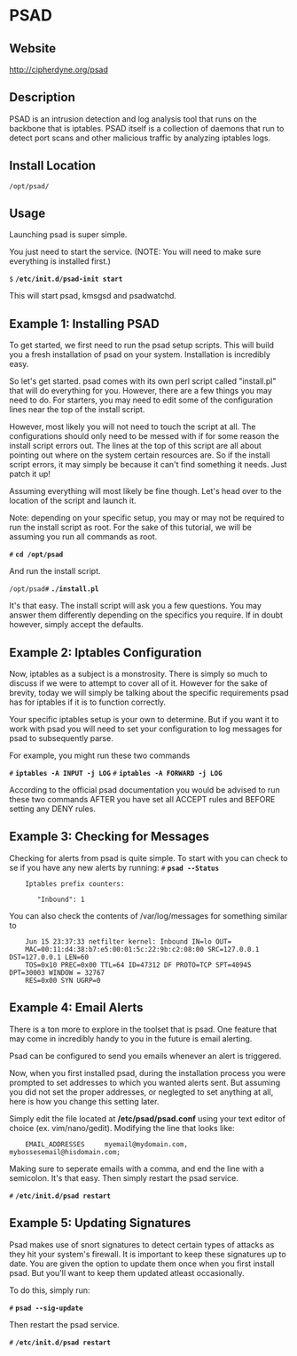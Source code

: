 PSAD
=======

Website
-------

<http://cipherdyne.org/psad>

Description
-----------

PSAD is an intrusion detection and log analysis tool that runs on the backbone that is iptables.  PSAD itself is a collection of daemons that run to detect port scans and other malicious traffic by analyzing iptables logs.

Install Location
----------------

`/opt/psad/`

Usage
-----


Launching psad is super simple.

You just need to start the service.  (NOTE: You will need to make sure everything is installed first.)

`$` **`/etc/init.d/psad-init start`**

This will start psad, kmsgsd and psadwatchd.

Example 1: Installing PSAD
-----------------------------------------

To get started, we first need to run the psad setup scripts.  This will build you a fresh installation of psad on your system.  Installation is incredibly easy.

So let's get started.  psad comes with its own perl script called "install.pl" that will do everything for you.  However, there are a few things you may need to do.  For starters, you may need to edit some of the configuration lines near the top of the install script.  

However, most likely you will not need to touch the script at all.  The configurations should only need to be messed with if for some reason the install script errors out.  The lines at the top of this script are all about pointing out where on the system certain resources are.  So if the install script errors, it may simply be because it can't find something it needs.  Just patch it up!


Assuming everything will most likely be fine though.  Let's head over to the location of the script and launch it.

Note: depending on your specific setup, you may or may not be required to run the install script as root.  For the sake of this tutorial, we will be assuming you run all commands as root.

`#` **`cd /opt/psad`**

And run the install script.

`/opt/psad#` **`./install.pl`**

It's that easy.  The install script will ask you a few questions.  You may answer them differently depending on the specifics you require.  If in doubt however, simply accept the defaults.

Example 2: Iptables Configuration
----------------------------------------------

Now, iptables as a subject is a monstrosity.  There is simply so much to discuss if we were to attempt to cover all of it.  However for the sake of brevity, today we will simply be talking about the specific requirements psad has for iptables if it is to function correctly.

Your specific iptables setup is your own to determine.  But if you want it to work with psad you will need to set your configuration to log messages for psad to subsequently parse.

For example, you might run these two commands

`#` **`iptables -A INPUT -j LOG`**
`#` **`iptables -A FORWARD -j LOG`**

According to the official psad documentation you would be advised to run these two commands AFTER you have set all ACCEPT rules and BEFORE setting any DENY rules.


Example 3: Checking for Messages
---------------------------------------------

Checking for alerts from psad is quite simple.  To start with you can check to se if you have any new alerts by running:
`#` **`psad --Status`**

		Iptables prefix counters:
		
		   "Inbound": 1

You can also check the contents of /var/log/messages for something similar to

		Jun 15 23:37:33 netfilter kernel: Inbound IN=lo OUT=
		MAC=00:11:d4:38:b7:e5:00:01:5c:22:9b:c2:08:00 SRC=127.0.0.1 DST=127.0.0.1 LEN=60
		TOS=0x10 PREC=0x00 TTL=64 ID=47312 DF PROTO=TCP SPT=40945 DPT=30003 WINDOW = 32767
		RES=0x00 SYN UGRP=0


Example 4: Email Alerts
-------------------------------

There is a ton more to explore in the toolset that is psad.  One feature that may come in incredibly handy to you in the future is email alerting.  

Psad can be configured to send you emails whenever an alert is triggered.

Now, when you first installed psad, during the installation process you were prompted to set addresses to which you wanted alerts sent.  But assuming you did not set the proper addresses, or neglegted to set anything at all, here is how you change this setting later.

Simply edit the file located at **/etc/psad/psad.conf** using your text editor of choice (ex. vim/nano/gedit).  Modifying the line that looks like:

		EMAIL_ADDRESSES		myemail@mydomain.com, mybossesemail@hisdomain.com;

Making sure to seperate emails with a comma, and end the line with a semicolon.  It's that easy.  Then simply restart the psad service.

`#` **`/etc/init.d/psad restart`**


Example 5: Updating Signatures
------------------------------------------

Psad makes use of snort signatures to detect certain types of attacks as they hit your system's firewall.  It is important to keep these signatures up to date.  You are given the option to update them once when you first install psad.  But you'll want to keep them updated atleast occasionally.  

To do this, simply run:

`#` **`psad --sig-update`**

Then restart the psad service.

`#` **`/etc/init.d/psad restart`**



